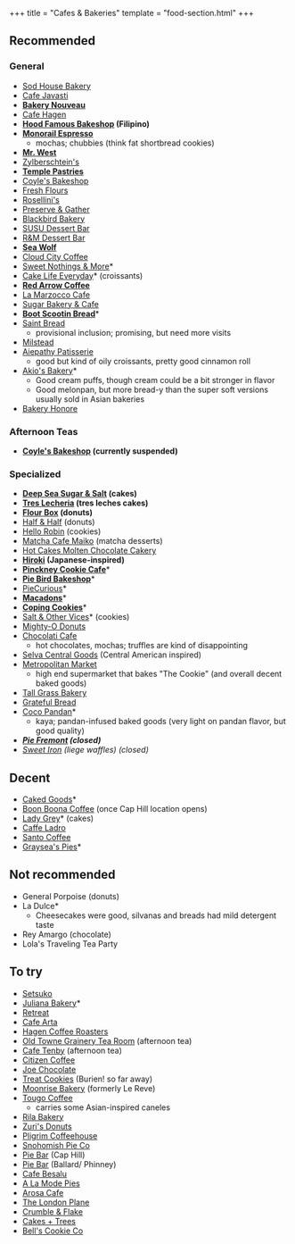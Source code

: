 +++
title = "Cafes & Bakeries"
template = "food-section.html"
+++

## Recommended
### General
- [Sod House Bakery](https://sodhousebakery.square.site/)
- [Cafe Javasti](https://javasti.com/)
- **[Bakery Nouveau](https://bakerynouveau.com/)**
- [Cafe Hagen](https://www.cafehagen.com/)
- **[Hood Famous Bakeshop](https://www.hoodfamousbakeshop.com/) (Filipino)**
- **[Monorail Espresso](https://monorailespresso.com/)**
    - mochas; chubbies (think fat shortbread cookies)
- **[Mr. West](https://mrwestcafebar.com/)**
- [Zylberschtein's](https://www.zylberschtein.com/)
- **[Temple Pastries](https://www.templepastries.com/)**
- [Coyle's Bakeshop](https://www.coylesbakeshop.com/)
- [Fresh Flours](https://www.freshfloursseattle.com/)
- [Rosellini's](https://rosellinis.com/)
- [Preserve & Gather](https://www.preserveandgather.com/)
- [Blackbird Bakery](https://blackbirdbakery.com/)
- [SUSU Dessert Bar](https://www.instagram.com/sususeattle)
- [R&M Dessert Bar](https://www.rmdessertbar.com/)
- **[Sea Wolf](https://www.seawolfbakers.com/)**
- [Cloud City Coffee](https://www.cloudcitycoffee.com/)
- [Sweet Nothings & More](https://www.sweetnothingsandmore.com/)*
- [Cake Life Everyday](https://www.cakelifeeveryday.com/)* (croissants)
- **[Red Arrow Coffee](https://www.redarrowcoffee.com/)**
- [La Marzocco Cafe](https://lamarzoccousa.com/locations/cafe/)
- [Sugar Bakery & Cafe](https://sugarbakerycafe.com/)
- **[Boot Scootin Bread](https://boot-scootin-bread.square.site/)***
- [Saint Bread](https://www.saintbread.com/)
    - provisional inclusion; promising, but need more visits
- [Milstead](http://milsteadandco.com/)
- [Aiepathy Patisserie](https://www.aeipathypatisserie.com/)
    - good but kind of oily croissants, pretty good cinnamon roll
- [Akio's Bakery](https://www.akiosbakery.com/)*
    - Good cream puffs, though cream could be a bit stronger in flavor
    - Good melonpan, but more bread-y than the super soft versions usually sold in Asian bakeries
- [Bakery Honore](https://bakeryhonore.com/)

### Afternoon Teas
- **[Coyle's Bakeshop](https://www.coylesbakeshop.com/) (currently suspended)**

### Specialized
- **[Deep Sea Sugar & Salt](https://deepseasugar.square.site/) (cakes)**
- **[Tres Lecheria](https://www.treslecheria.com/) (tres leches cakes)**
- **[Flour Box](https://www.theflourboxseattle.com/) (donuts)**
- [Half & Half](https://www.halfandhalfdoughnuts.com/) (donuts)
- [Hello Robin](https://www.hellorobincookies.com/) (cookies)
- [Matcha Cafe Maiko](https://www.matchacafe-maiko.com/eng/) (matcha desserts)
- [Hot Cakes Molten Chocolate Cakery](https://getyourhotcakes.com/)
- **[Hiroki](https://www.instagram.com/hirokidesserts) (Japanese-inspired)**
- **[Pinckney Cookie Cafe](https://lovethesecookies.com/)***
- **[Pie Bird Bakeshop](https://www.piebirdbakeshop.com/)***
- [PieCurious](https://www.instagram.com/piecurious.seattle/)*
- **[Macadons](https://macadons.com)***
- **[Coping Cookies](https://copingcookies.com/)***
- [Salt & Other Vices](https://saltandothervices.com/)* (cookies)
- [Mighty-O Donuts](https://www.mightyo.com/)
- [Chocolati Cafe](https://chocolati.com/)
    - hot chocolates, mochas; truffles are kind of disappointing
- [Selva Central Goods](https://www.selvacentralgoods.com/) (Central American inspired)
- [Metropolitan Market](https://metropolitan-market.com/)
    - high end supermarket that bakes "The Cookie" (and overall decent baked goods)
- [Tall Grass Bakery](https://www.tallgrassbakery.com/)
- [Grateful Bread](https://gratefulbreadbaking.com/)
- [Coco Pandan](https://cocopandansea.cococart.co/)*
    - kaya; pandan-infused baked goods (very light on pandan flavor, but good quality)
- _**[Pie Fremont](https://www.yelp.com/biz/pie-seattle) (closed)**_
- _[Sweet Iron](https://sweetironwaffles.com/) (liege waffles) (closed)_


## Decent
- [Caked Goods](https://www.cakedgoods.com/)*
- [Boon Boona Coffee](https://www.boonboonacoffee.com/) (once Cap Hill location opens)
- [Lady Grey](https://www.ladygreyseattle.com/)* (cakes)
- [Caffe Ladro](https://www.caffeladro.com/)
- [Santo Coffee](https://www.santocoffee.co/)
- [Graysea's Pies](https://grayseaspies.squarespace.com/)*

## Not recommended
- General Porpoise (donuts)
- La Dulce*
    - Cheesecakes were good, silvanas and breads had mild detergent taste
- Rey Amargo (chocolate)
- Lola's Traveling Tea Party

## To try
- [Setsuko](https://setsukopastry.com/)
- [Juliana Bakery](https://julianabakery.com/)*
- [Retreat](https://retreat-greenlake.com/)
- [Cafe Arta](https://www.cafearta.com/)
- [Hagen Coffee Roasters](https://www.hagencoffeeroasters.com/)
- [Old Towne Grainery Tea Room](https://oldtowngrainerytearoom.com/) (afternoon tea)
- [Cafe Tenby](https://www.cafetenby.com/high-tea) (afternoon tea)
- [Citizen Coffee](https://www.citizencoffee.com/)
- [Joe Chocolate](https://joechocolateco.com/pages/joecafe)
- [Treat Cookies](https://www.treatcookies.com/) (Burien! so far away)
- [Moonrise Bakery](https://www.moonrise-bakery.com/) (formerly Le Reve)
- [Tougo Coffee](https://www.tougocoffee.com/)
    - carries some Asian-inspired caneles
- [Rila Bakery](https://www.facebook.com/rilacake/)
- [Zuri's Donuts](https://www.facebook.com/zurisdonutz/)
- [Pligrim Coffeehouse](https://pilgrimcoffeehouse.com/)
- [Snohomish Pie Co](https://snohomishpieco.com/)
- [Pie Bar](https://thegenuinepiebar.com/) (Cap Hill)
- [Pie Bar](https://www.piebar.com/) (Ballard/ Phinney)
- [Cafe Besalu](https://www.cafebesalu.com/)
- [A La Mode Pies](https://www.alamodeseattle.com/)
- [Arosa Cafe](https://www.arosacafe.com/)
- [The London Plane](https://www.thelondonplaneseattle.com/)
- [Crumble & Flake](https://crumbleandflake.com/)
- [Cakes + Trees](https://www.cakesandtrees.com/)
- [Bell's Cookie Co](https://www.bellscookieco.com/)